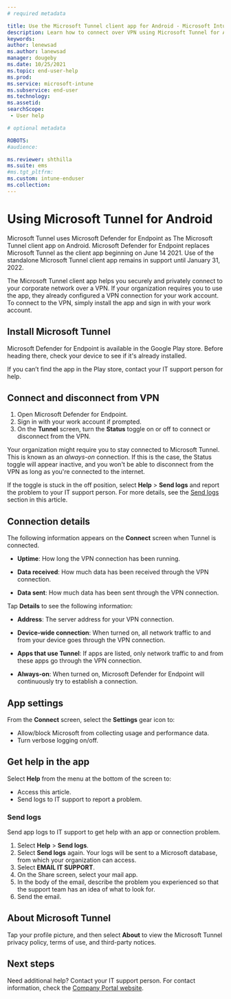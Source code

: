 ```yaml
---
# required metadata

title: Use the Microsoft Tunnel client app for Android - Microsoft Intune  | Microsoft Docs
description: Learn how to connect over VPN using Microsoft Tunnel for Android.  
keywords:
author: lenewsad
ms.author: lanewsad
manager: dougeby
ms.date: 10/25/2021
ms.topic: end-user-help
ms.prod:
ms.service: microsoft-intune
ms.subservice: end-user
ms.technology:
ms.assetid: 
searchScope:
 - User help

# optional metadata

ROBOTS:  
#audience:

ms.reviewer: shthilla
ms.suite: ems
#ms.tgt_pltfrm:
ms.custom: intune-enduser
ms.collection: 
---
```



# Using Microsoft Tunnel for Android

Microsoft Tunnel uses Microsoft Defender for Endpoint as The Microsoft Tunnel client app on Android. Microsoft Defender for Endpoint replaces Microsoft Tunnel as the client app beginning on June 14 2021. Use of the standalone Microsoft Tunnel client app remains in support until January 31, 2022.

The Microsoft Tunnel client app helps you securely and privately connect to your corporate network over a VPN. If your organization requires you to use the app, they already configured a VPN connection for your work account. To connect to the VPN, simply install the app and sign in with your work account.
## Install Microsoft Tunnel  

Microsoft Defender for Endpoint is available in the Google Play store. Before heading there, check your device to see if it's already installed.   

If you can’t find the app in the Play store, contact your IT support person for help.  

 ## Connect and disconnect from VPN  

1. Open Microsoft Defender for Endpoint. 
2. Sign in with your work account if prompted.  
3. On the **Tunnel** screen, turn the **Status** toggle on or off to connect or disconnect from the VPN. 

Your organization might require you to stay connected to Microsoft Tunnel. This is known as an *always-on* connection. If this is the case, the Status toggle will appear inactive, and you won't be able to disconnect from the VPN as long as you're connected to the internet. 

If the toggle is stuck in the off position, select **Help** > **Send logs** and report the problem to your IT support person. For more details, see the [Send logs](use-microsoft-tunnel-android.md#send-logs) section in this article.  


## Connection details    

The following information appears on the **Connect** screen when Tunnel is connected.  

* **Uptime**: How long the VPN connection has been running. 

* **Data received**: How much data has been received through the VPN connection. 

* **Data sent**: How much data has been sent through the VPN connection.  

Tap **Details** to see the following information:  

* **Address**: The server address for your VPN connection. 

* **Device-wide connection**: When turned on, all network traffic to and from your device goes through the VPN connection.  

* **Apps that use Tunnel**: If apps are listed, only network traffic to and from these apps go through the VPN connection.   

* **Always-on**: When turned on, Microsoft Defender for Endpoint will continuously try to establish a connection.       

## App settings  

From the **Connect** screen, select the **Settings** gear icon to:

* Allow/block Microsoft from collecting usage and performance data. 
* Turn verbose logging on/off.  

## Get help in the app  
Select **Help** from the menu at the bottom of the screen to:  

* Access this article.  
* Send logs to IT support to report a problem.  

### Send logs   

Send app logs to IT support to get help with an app or connection problem.  

1. Select **Help** > **Send logs**.
2. Select **Send logs** again. Your logs will be sent to a Microsoft database, from which your organization can access. 
3. Select **EMAIL IT SUPPORT**. 
4. On the Share screen, select your mail app. 
5. In the body of the email, describe the problem you experienced so that the support team has an idea of what to look for. 
6. Send the email.  

## About Microsoft Tunnel
Tap your profile picture, and then select **About** to view the Microsoft Tunnel privacy policy, terms of use, and third-party notices.   


## Next steps  
Need additional help? Contact your IT support person. For contact information, check the [Company Portal website](https://go.microsoft.com/fwlink/?linkid=2010980).  


